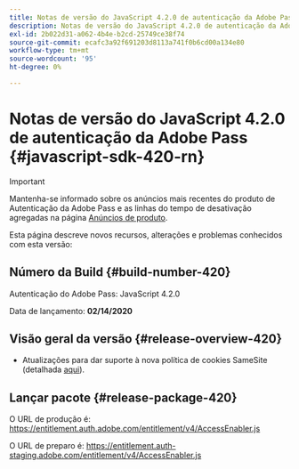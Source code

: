 ```yaml
---
title: Notas de versão do JavaScript 4.2.0 de autenticação da Adobe Pass
description: Notas de versão do JavaScript 4.2.0 de autenticação da Adobe Pass
exl-id: 2b022d31-a062-4b4e-b2cd-25749ce38f74
source-git-commit: ecafc3a92f691203d8113a741f0b6cd00a134e80
workflow-type: tm+mt
source-wordcount: '95'
ht-degree: 0%

---
```


# Notas de versão do JavaScript 4.2.0 de autenticação da Adobe Pass {#javascript-sdk-420-rn}

>[!IMPORTANT]
>
> Mantenha-se informado sobre os anúncios mais recentes do produto de Autenticação da Adobe Pass e as linhas do tempo de desativação agregadas na página [Anúncios de produto](/help/authentication/product-announcements.md).

Esta página descreve novos recursos, alterações e problemas conhecidos com esta versão:

## Número da Build {#build-number-420}

Autenticação do Adobe Pass: JavaScript 4.2.0

Data de lançamento: **02/14/2020**

## Visão geral da versão {#release-overview-420}

* Atualizações para dar suporte à nova política de cookies SameSite (detalhada [aqui](https://datatracker.ietf.org/doc/html/draft-ietf-httpbis-cookie-same-site-00)).

## Lançar pacote {#release-package-420}

O URL de produção é: https://entitlement.auth.adobe.com/entitlement/v4/AccessEnabler.js

O URL de preparo é: https://entitlement.auth-staging.adobe.com/entitlement/v4/AccessEnabler.js
